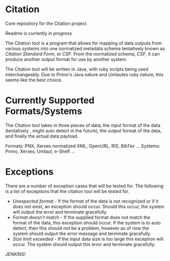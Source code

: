 Citation
==========

Core repository for the Citation project.

Readme is currently *in progress*

The Citation tool is a program that allows for mapping of data outputs from various systems into one normalized metadata schema
tentatively known as *Citation Standard Form*, or *CSF*. From the normalized schema, *CSF*, it can produce another output
format for use by another system.

The Citation tool will be written in Java, with ruby scripts being used interchangeably. Due to Primo's Java nature and Umlautes
ruby nature, this seems like the best choice.

Currently Supported Formats/Systems
===================================
The Citation tool takes in three pieces of data, the input format of the data (tentatively , might auto detect in the future), 
the output format of the data, and finally the actual data payload. 

Formats: PNX, Xerxes normalized XML, OpenURL, RIS, BibTex ...
Systems: Primo, Xerxes, Umlaut, e-Shelf ...

Exceptions
==========
There are a number of exception cases that will be tested for. The following is a list of exceptions that the citation tool will be
tested for.
- *Unexpected format* - If the format of the data is not recognized or if it does not exist, an exception should occur. Should this
					  occur, the system will output the error and terminate gracefully.
- *Format doesn't match* - If the supplied format does not match the format of the data, this exception should occur. If the system
						 is to auto detect, then this should not be a problem, however as of now the system should output the error
						 message and terminate gracefully.
- *Size limit exceeded* - If the input data size is too large this exception will occur. The system should output this error and
						terminate gracefully.

JENKINS!